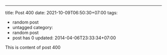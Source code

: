 ---
title: Post 400
date: 2021-10-09T06:50:30+07:00
tags:
  - random post
  - untagged
category:
  - random post
  - post has 0
updated: 2014-04-06T23:33:34+07:00

This is content of post 400